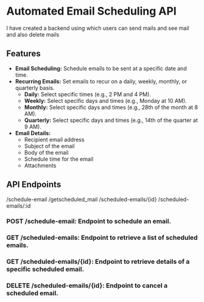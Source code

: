 # Automated Email Scheduling API
I have created a backend using which users can send mails and see mail and also delete mails

## Features
- **Email Scheduling:** Schedule emails to be sent at a specific date and time.
- **Recurring Emails:** Set emails to recur on a daily, weekly, monthly, or quarterly basis.
  - **Daily:** Select specific times (e.g., 2 PM and 4 PM).
  - **Weekly:** Select specific days and times (e.g., Monday at 10 AM).
  - **Monthly:** Select specific days and times (e.g., 28th of the month at 8 AM).
  - **Quarterly:** Select specific days and times (e.g., 14th of the quarter at 9 AM).
- **Email Details:**
  - Recipient email address
  - Subject of the email
  - Body of the email
  - Schedule time for the email
  - Attachments

## API Endpoints
/schedule-email
/getscheduled_mail
/scheduled-emails/{id}
/scheduled-emails/:id

### POST /schedule-email: Endpoint to schedule an email.
### GET /scheduled-emails: Endpoint to retrieve a list of scheduled emails.
### GET /scheduled-emails/{id}: Endpoint to retrieve details of a specific scheduled email.
### DELETE /scheduled-emails/{id}: Endpoint to cancel a scheduled email.
